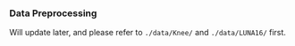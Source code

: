 ### Data Preprocessing

Will update later, and please refer to `./data/Knee/` and `./data/LUNA16/` first.
